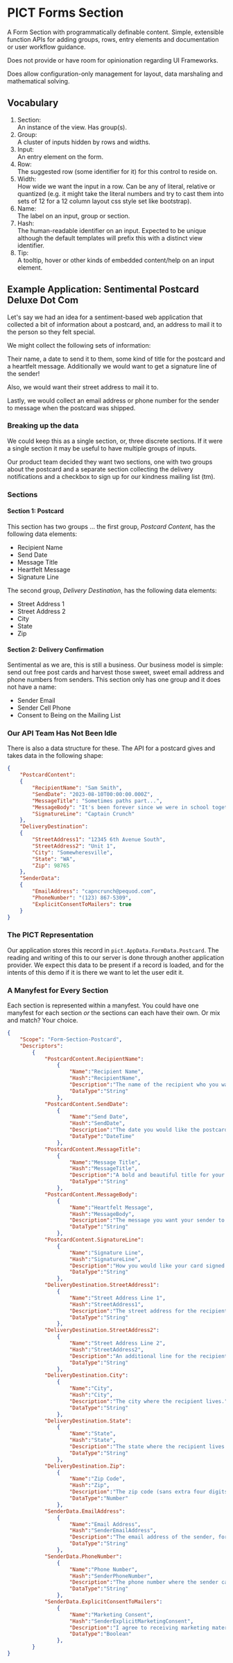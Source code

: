 # PICT Forms Section

A Form Section with programmatically definable content.  Simple, extensible 
function APIs for adding groups, rows, entry elements and documentation or
user workflow guidance.

Does not provide or have room for opinionation regarding UI Frameworks.

Does allow configuration-only management for layout, data marshaling and
mathematical solving.

## Vocabulary

1. Section:  
An instance of the view.  Has group(s).
2. Group:  
A cluster of inputs hidden by rows and widths.
3. Input:  
An entry element on the form.
4. Row:  
The suggested row (some identifier for it) for this control to reside on.
4. Width:  
How wide we want the input in a row.  Can be any of literal, relative or quantized (e.g. it might take the literal numbers and try to cast them into sets of 12 for a 12 column layout css style set like bootstrap).
5. Name:  
The label on an input, group or section.
6. Hash:  
The human-readable identifier on an input.  Expected to be unique although the default templates will prefix this with a distinct view identifier.
7. Tip:  
A tooltip, hover or other kinds of embedded content/help on an input element.


## Example Application: Sentimental Postcard Deluxe Dot Com

Let's say we had an idea for a sentiment-based web application that collected a bit of information about a postcard, and, an address to mail it to the person so they felt special.

We might collect the following sets of information:

Their name, a date to send it to them, some kind of title for the postcard and a heartfelt message.  Additionally we would want to get a signature line of the sender!

Also, we would want their street address to mail it to.

Lastly, we would collect an email address or phone number for the sender to message when the postcard was shipped.

### Breaking up the data

We could keep this as a single section, or, three discrete sections.  If it were a single section it may be useful to have multiple groups of inputs.

Our product team decided they want two sections, one with two groups about the postcard and a separate section collecting the delivery notifications and a checkbox to sign up for our kindness mailing list (tm).

### Sections

#### Section 1: Postcard

This section has two groups ... the first group, *Postcard Content*, has the following data elements:

* Recipient Name
* Send Date
* Message Title
* Heartfelt Message
* Signature Line

The second group, *Delivery Destination*, has the following data elements:

* Street Address 1
* Street Address 2
* City
* State
* Zip

#### Section 2: Delivery Confirmation

Sentimental as we are, this is still a business.  Our business model is simple: send out free post cards and harvest those sweet, sweet email address and phone numbers from senders.  This section only has one group and it does not have a name:

* Sender Email
* Sender Cell Phone
* Consent to Being on the Mailing List

### Our API Team Has Not Been Idle

There is also a data structure for these.  The API for a postcard gives and takes data in the following shape:

```json
{
	"PostcardContent":
	{
		"RecipientName": "Sam Smith",
		"SendDate": "2023-08-10T00:00:00.000Z",
		"MessageTitle": "Sometimes paths part...",
		"MessageBody": "It's been forever since we were in school together! Can we catch up?\nMy phone number hasn't changed.",
		"SignatureLine": "Captain Crunch"
	},
	"DeliveryDestination":
	{
		"StreetAddress1": "12345 6th Avenue South",
		"StreetAddress2": "Unit 1",
		"City": "Somewheresville",
		"State": "WA",
		"Zip": 98765
	},
	"SenderData":
	{
		"EmailAddress": "capncrunch@pequod.com",
		"PhoneNumber": "(123) 867-5309",
		"ExplicitConsentToMailers": true
	}
}
```

### The PICT Representation

Our application stores this record in `pict.AppData.FormData.Postcard`.  The reading and writing of this to our server is done through another application provider.  We expect this data to be present if a record is loaded, and for the intents of this demo if it is there we want to let the user edit it.

### A Manyfest for Every Section

Each section is represented within a manyfest.  You could have one manyfest for each section *or* the sections can each have their own.  Or mix and match?  Your choice.

```json
{
	"Scope": "Form-Section-Postcard",
	"Descriptors":
		{
			"PostcardContent.RecipientName": 
				{
					"Name":"Recipient Name",
					"Hash":"RecipientName",
					"Description":"The name of the recipient who you want to send your postcard to.",
					"DataType":"String"
				},
			"PostcardContent.SendDate": 
				{
					"Name":"Send Date",
					"Hash":"SendDate",
					"Description":"The date you would like the postcard sent.",
					"DataType":"DateTime"
				},
			"PostcardContent.MessageTitle": 
				{
					"Name":"Message Title",
					"Hash":"MessageTitle",
					"Description":"A bold and beautiful title for your message.",
					"DataType":"String"
				},
			"PostcardContent.MessageBody": 
				{
					"Name":"Heartfelt Message",
					"Hash":"MessageBody",
					"Description":"The message you want your sender to receive.",
					"DataType":"String"
				},
			"PostcardContent.SignatureLine": 
				{
					"Name":"Signature Line",
					"Hash":"SignatureLine",
					"Description":"How you would like your card signed.",
					"DataType":"String"
				},
			"DeliveryDestination.StreetAddress1": 
				{
					"Name":"Street Address Line 1",
					"Hash":"StreetAddress1",
					"Description":"The street address for the recipient.",
					"DataType":"String"
				},
			"DeliveryDestination.StreetAddress2": 
				{
					"Name":"Street Address Line 2",
					"Hash":"StreetAddress2",
					"Description":"An additional line for the recipient's street address if necessary.",
					"DataType":"String"
				},
			"DeliveryDestination.City": 
				{
					"Name":"City",
					"Hash":"City",
					"Description":"The city where the recipient lives.",
					"DataType":"String"
				},
			"DeliveryDestination.State": 
				{
					"Name":"State",
					"Hash":"State",
					"Description":"The state where the recipient lives.",
					"DataType":"String"
				},
			"DeliveryDestination.Zip": 
				{
					"Name":"Zip Code",
					"Hash":"Zip",
					"Description":"The zip code (sans extra four digits) where the recipient resides.",
					"DataType":"Number"
				},
			"SenderData.EmailAddress": 
				{
					"Name":"Email Address",
					"Hash":"SenderEmailAddress",
					"Description":"The email address of the sender, for notification when the postcard is shipped.",
					"DataType":"String"
				},
			"SenderData.PhoneNumber": 
				{
					"Name":"Phone Number",
					"Hash":"SenderPhoneNumber",
					"Description":"The phone number where the sender can be texted, for notification when the postcard is shipped.",
					"DataType":"String"
				},
			"SenderData.ExplicitConsentToMailers": 
				{
					"Name":"Marketing Consent",
					"Hash":"SenderExplicitMarketingConsent",
					"Description":"I agree to receiving marketing material at this phone number and email address.",
					"DataType":"Boolean"
				},
		}
}
```
